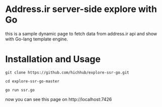 # Address.ir server-side explore with Go
this is a sample dynamic page to fetch data from address.ir api and show with Go-lang template engine.
# Installation and Usage
`git clone https://github.com/hichhub/explore-ssr-go.git`

`cd explore-ssr-go-master`

`go run ssr.go`

now you can see this page on http://localhost:7426
